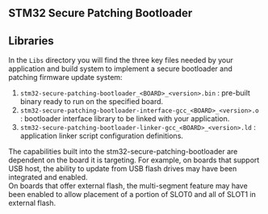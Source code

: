 ## STM32 Secure Patching Bootloader

## Libraries

In the `Libs` directory you will find the three key files needed by your application and build system to implement a secure bootloader and patching firmware update system:

1. `stm32-secure-patching-bootloader_<BOARD>_<version>.bin` : pre-built binary ready to run on the specified board.
2. `stm32-secure-patching-bootloader-interface-gcc_<BOARD>_<version>.o` : bootloader interface library to be linked with your application.
3. `stm32-secure-patching-bootloader-linker-gcc_<BOARD>_<version>.ld` : application linker script configuration definitions.

The capabilities built into the stm32-secure-patching-bootloader are dependent on the board it is targeting.  For example, on boards that support USB host, the ability to update from USB flash drives may have been integrated and enabled.  
On boards that offer external flash, the multi-segment feature may have been enabled to allow placement of a portion of SLOT0 and all of SLOT1 in external flash.



